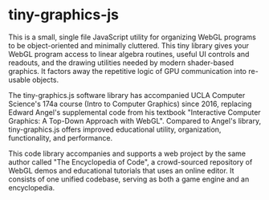 # tiny-graphics-js

This is a small, single file JavaScript utility for organizing WebGL programs to be object-oriented and minimally cluttered.  This tiny library gives your WebGL program access to linear algebra routines, useful UI controls and readouts, and the drawing utilities needed by modern shader-based graphics.  It factors away the repetitive logic of GPU communication into re-usable objects.

The tiny-graphics.js software library has accompanied UCLA Computer Science's 174a course (Intro to Computer Graphics) since 2016, replacing Edward Angel's supplemental code from his textbook "Interactive Computer Graphics: A Top-Down Approach with WebGL".  Compared to Angel's library, tiny-graphics.js offers improved educational utility, organization, functionality, and performance.

This code library accompanies and supports a web project by the same author called "The Encyclopedia of Code", a crowd-sourced repository of WebGL demos and educational tutorials that uses an online editor.  It consists of one unified codebase, serving as both a game engine and an encyclopedia.